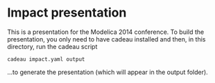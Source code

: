 # Impact presentation

This is a presentation for the Modelica 2014 conference.  To build the
presentation, you only need to have cadeau installed and then, in this
directory, run the cadeau script

```
cadeau impact.yaml output
```

...to generate the presentation (which will appear in the output folder).
